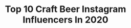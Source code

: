 ---
title: Top 10 Craft Beer Instagram Influencers In 2020
description: >-
  Find top craft beer Instagram influencers in 2020. Most popular hashtags: #craftbeer #craftbeergirl #drinkcraft #craftbeerlife.
platform: Instagram
hits: 604
text_top: Identify the best Instagram profiles on inBeat.
text_bottom: Our platform aggregates 604 Instagram influencers like this for you to connect with.
profiles:
  - username: "kara_bo_beer_a"
    fullname: >-
      
    bio: >-
      wιғey & мoм Canadian sweetheart 🍻Craft beer sipping 💉Tattoos 😻Professional cat snuggler
    location: "Canada"
    followers: 37824
    engagement: 471
    commentsToLikes: 0.107454
    id: ck0u0o9emubo50i19pnxj8t1p
    verified: false
    hashtags: "#ladiesthatlovethecraft, #beergeek, #craftbeergirl, #bccraftbeer"
  - username: "sheknowsbeer"
    fullname: >-
      I’m Ava.
    bio: >-
      🌲 Portland, Oregon 🍺 20 yr craft beer love 🧢 Founder @skbbrand 💙 Board @withloveoregon
    location: "United States"
    followers: 9496
    engagement: 672
    commentsToLikes: 0.083870
    id: ck5zq28wjtsqh0i14kkc1k5zm
    verified: false
    hashtags: "#craftbeerphoto, #sheknowsbeer, #craftbeerlove, #craftbeersnob"
  - username: "pumpedtopour"
    fullname: >-
      Jen *Official Page*
    bio: >-
      Crushing Hearts, Beers and Weights 💔🍺🏋️‍♀️ Craftbeer AF 🔥🍻💯 Owner of @beerthirtyapparel 👕👚 Owner of @sandcreekpub 👊🍻
    location: "United States"
    followers: 42988
    engagement: 642
    commentsToLikes: 0.034848
    id: ck5cbomjlfve60i11vms71cw3
    verified: false
    hashtags: "#craftbeer, #craftbeerlover, #craftbeerlife, #beerthirty"
  - username: "hoppy_face"
    fullname: >-
      Hoppy Face
    bio: >-
      🙋🏼‍♀️Katie 🎨Makeup looks inspired by beer labels 🍺Craft Beer 💄Makeup 🍁New Hampshire 📩Collabs DM\Email 💌hoppy.face923@gmail.com
    location: "United States"
    followers: 5766
    engagement: 1891
    commentsToLikes: 0.053193
    id: ck0w5kccv42f70i19yjzjwpo0
    verified: false
    hashtags: "#craftbeerbabe, #craftnotcrap, #ma, #newhampshire"
  - username: "theartofbeers"
    fullname: >-
      𝙰𝚖𝚊𝚗𝚍𝚊 | 𝙱𝚎𝚎𝚛 • 𝙵𝚘𝚘𝚍 • 𝚃𝚑𝚒𝚗𝚐𝚜
    bio: >-
      🌵Made in Texas🌵 🍺Craft Beer Connoiseur🍺 🍻Untappd - theartofbeers1🍻
    location: "United States"
    followers: 19424
    engagement: 822
    commentsToLikes: 0.025999
    id: ck9wex15xm89o0j78t57pg506
    verified: false
    hashtags: "#socialdistancing, #distillery, #cooking, #drinkcraftbeer"
  - username: "a.girl.rates.beer"
    fullname: >-
      Beck | Wisconsin Beer & Travel
    bio: >-
      Wisconsin blogger and creator #chicago #michigan #wisconsin beers are my specialty Craft Beer 🍻| Cicerone® CBS | Travel ✈️ 📍Madison, WI
    location: "United States"
    followers: 29155
    engagement: 450
    commentsToLikes: 0.033995
    id: ck0vuvhgemckw0i191mmefl9k
    verified: false
    hashtags: "#ichacontest, #newhollandween"
  - username: "that_first_sip"
    fullname: >-
      ＣＲＡＦＴ ＢＥＥＲ & ＴＲＡＶＥL
    bio: >-
      📍รiρρiиg мy wαy тσ α ciтy иєαя yσυ Your Guide to LivingYour Best Craft Beer Life @roadtobrews for more travel adventures! ⓒⓗⓔⓔⓡⓢ🍻
    location: "United States"
    followers: 19992
    engagement: 799
    commentsToLikes: 0.041133
    id: ck14lnt76vldm0i196t9lm2ig
    verified: false
    hashtags: "#beer, #lotd, #ootd, #craftbeer"
  - username: "juliasferato"
    fullname: >-
      Craft Beer Blog 🍺 Крафт пиво 🔞
    bio: >-
      🇷🇺Обзоры крафтового пива, пивоварен, заведений🍻 🇬🇧Craft beer reviews, breweries, pubs🍻 📍Moscow, RUS ↪ juliasferato@ya.ru ❎ Контент для взрослых
    location: "Russia"
    followers: 37881
    engagement: 342
    commentsToLikes: 0.023090
    id: ckap9b3v7rx7v0i78vbd5o887
    verified: false
    hashtags: "#russiancraftbeer, #beergeek, #craftbeergirl, #beerpics"
  - username: "bigwrldsmallgrl"
    fullname: >-
      Caitlin🍺Big World Small Girl
    bio: >-
      ~ atx transplant ~ a travel blog disguised behind photos of craft beer ~ host of 512 Brewed podcast 👇 here to help you plan your next beercation
    location: "United States"
    followers: 19119
    engagement: 310
    commentsToLikes: 0.047469
    id: ck14itdiyh2qy0i19vl1b6qa2
    verified: false
    hashtags: "#keepaustinweird, #atxlifestyle, #beerstagram, #beerlover"
  - username: "imabeer_ky"
    fullname: >-
      Kyla ~ Inspired By Beer
    bio: >-
      🏖 San Diego Living ❤️ Craft Beer Lover 🍻 👣 Follow all my adventures @_ky_on_life 🍻 Tavour Code: KYLA 21+ to follow
    location: "United States"
    followers: 15505
    engagement: 1015
    commentsToLikes: 0.033240
    id: ck139numdm8t30i1927xnvtcg
    verified: false
    hashtags: "#beer, #beerselfie, #craftbeer, #beerky"
---